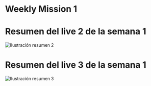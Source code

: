 # Weekly Mission 1

# Resumen del live 2 de la semana 1

![Ilustración resumen 2](https://user-images.githubusercontent.com/86739150/171744168-eb5c4b80-d226-47bc-9013-e7d1b7d777d1.png)

# Resumen del live 3 de la semana 1

![Ilustración resumen 3](https://user-images.githubusercontent.com/86739150/171744724-8fee36e3-b4c0-4026-8371-8808d199b0c4.png)
